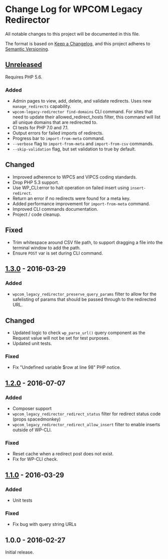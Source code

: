 # Change Log for WPCOM Legacy Redirector

All notable changes to this project will be documented in this file.

The format is based on [Keep a Changelog](https://keepachangelog.com/en/1.0.0/), and this project adheres to [Semantic Versioning](https://semver.org/spec/v2.0.0.html).

## [Unreleased]

Requires PHP 5.6.

### Added
- Admin pages to view, add, delete, and validate redirects. Uses new `manage_redirects` capability. 
- `wpcom-legacy-redirector find-domains` CLI command. For sites that need to update their allowed_redirect_hosts filter, this command will list all unique domains that are redirected to.
- CI tests for PHP 7.0 and 7.1.
- Output errors for failed imports of redirects.
- Progress bar to `import-from-meta` command.
- `--verbose` flag to `import-from-meta` and `import-from-csv` commands.
- `--skip-validation` flag, but set validation to true by default.

## Changed
- Improved adherence to WPCS and VIPCS coding standards.
- Drop PHP 5.3 support.
- Use WP_CLI:error to halt operation on failed insert using `insert-redirect`.
- Return an error if no redirects were found for a meta key.
- Added performance improvement for `import-from-meta` command.
- Improved CLI commands documentation.
- Project / code cleanup.

## Fixed
- Trim whitespace around CSV file path, to support dragging a file into the terminal window to add the path.
- Ensure `POST` var is set during CLI command.


## [1.3.0] - 2016-03-29

### Added
- `wpcom_legacy_redirector_preserve_query_params` filter to allow for the safelisting of params that should be passed through to the redirected URL.

## Changed
- Updated logic to check `wp_parse_url()` query component as the Request value will not be set for test purposes.
- Updated unit tests.

### Fixed
- Fix "Undefined variable $row at line 98" PHP notice.

## [1.2.0] - 2016-07-07

### Added

- Composer support
- `wpcom_legacy_redirector_redirect_status` filter for redirect status code (props spacedmonkey)
- `wpcom_legacy_redirector_redirect_allow_insert` filter to enable inserts outside of WP-CLI.

### Fixed
- Reset cache when a redirect post does not exist.
- Fix for WP-CLI check.

## [1.1.0] - 2016-03-29

### Added
- Unit tests

### Fixed
- Fix bug with query string URLs

## 1.0.0 - 2016-02-27

Initial release.

[Unreleased]: https://github.com/Automattic/WPCOM-Legacy-Redirector/compare/1.3.0...HEAD
[1.3.0]: https://github.com/Automattic/WPCOM-Legacy-Redirector/compare/1.2.0...1.3.0
[1.2.0]: https://github.com/Automattic/WPCOM-Legacy-Redirector/compare/1.1.0...1.2.0
[1.1.0]: https://github.com/Automattic/WPCOM-Legacy-Redirector/compare/1.0.0...1.1.0

